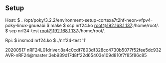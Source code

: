 ## Setup
Host: 
$ . /opt/poky/3.2.2/environment-setup-cortexa7t2hf-neon-vfpv4-poky-linux-gnueabi
$ make 
$ scp nrf24.ko root@192.168.1.137:/home/root/.
$ scp nrf24-test root@192.168.1.137:/home/root/.

Rpi:
$ insmod nrf24.ko
$ ./nrf24-test '1' 

20200517
nRF24L01driver:8a4c0cdf7803df328cc4730b5077f52fee5dc932
AVR-nRF24@master:3eb939d17d8ff22d65403e109d810f7f85f86c85
